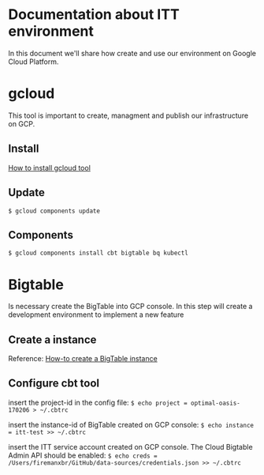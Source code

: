 # Documentation about ITT environment 
In this document we'll share how create and use our environment on Google Cloud Platform.


# gcloud
This tool is important to create, managment and publish our infrastructure on GCP.

## Install
[How to install gcloud tool](https://cloud.google.com/sdk/downloads)

## Update
`$ gcloud components update`

## Components
`$ gcloud components install cbt bigtable bq kubectl`


# Bigtable
Is necessary create the BigTable into GCP console. 
In this step will create a development environment to implement a new feature

## Create a instance
Reference: [How-to create a BigTable instance](https://cloud.google.com/bigtable/docs/quickstart-cbt)

## Configure cbt tool
insert the project-id in the config file:
`$ echo project = optimal-oasis-170206 > ~/.cbtrc`

insert the instance-id of BigTable created on GCP console:
`$ echo instance = itt-test >> ~/.cbtrc`

insert the ITT service account created on GCP console. The Cloud Bigtable Admin API should be enabled:
`$ echo creds = /Users/firemanxbr/GitHub/data-sources/credentials.json >> ~/.cbtrc`

